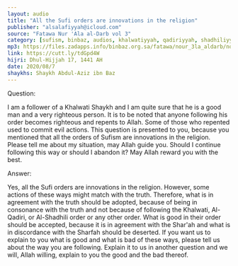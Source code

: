 ```yaml
---
layout: audio
title: "All the Sufi orders are innovations in the religion"
publisher: "alsalafiyyah@icloud.com"
source: "Fatawa Nur 'Ala al-Darb vol 3"
category: [sufism, binbaz, audios, khalwatiyyah, qadiriyyah, shadhiliyyah]
mp3: https://files.zadapps.info/binbaz.org.sa/fatawa/nour_3la_aldarb/nour_463/46305.mp3
link: https://cutt.ly/tdGpd4W
hijri: Dhul-Hijjah 17, 1441 AH
date: 2020/08/7
shaykhs: Shaykh Abdul-Aziz ibn Baz
---
```


Question:

I am a follower of a Khalwati Shaykh and I am quite sure that he is a good man and a 
very righteous person. It is to be noted that anyone following his order becomes 
righteous and repents to Allah. Some of those who repented used to commit evil actions. This question is presented to you, because you mentioned that all the orders of Sufism are innovations in the religion. Please tell me about my situation, may Allah guide you. Should I continue following this way or should I abandon it? May Allah reward you with the best. 

Answer:

Yes, all the Sufi orders are innovations in the religion. However, some actions of these ways might match with the truth. Therefore, what is in agreement with the truth should be adopted, because of being in consonance with the truth and not because of following the Khalwati, Al-Qadiri, or Al-Shadhili order or any other order. What is good in their order should be accepted, because it is in agreement with the Shar'ah and what is in discordance with the Sharfah should be deserted. If you want us to explain to you what is good and what is bad of these ways, please tell us about the way you are following. Explain it to us in another question and we will, Allah willing, explain to you the good and the bad thereof. 
